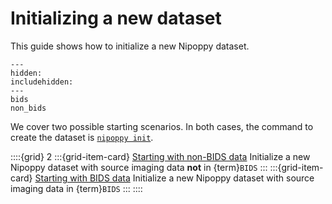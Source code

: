 # Initializing a new dataset

This guide shows how to initialize a new Nipoppy dataset.

```{toctree}
---
hidden:
includehidden:
---
bids
non_bids
```

We cover two possible starting scenarios. In both cases, the command to create the dataset is [`nipoppy init`](../../cli_reference/init.rst).

::::{grid} 2
:::{grid-item-card}  [Starting with non-BIDS data](non_bids)
Initialize a new Nipoppy dataset with source imaging data **not** in {term}`BIDS`
:::
:::{grid-item-card}  [Starting with BIDS data](bids)
Initialize a new Nipoppy dataset with source imaging data in {term}`BIDS`
:::
::::
